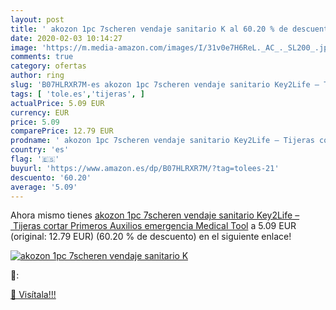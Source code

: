 ```yaml
---
layout: post
title: ' akozon 1pc 7scheren vendaje sanitario K al 60.20 % de descuento'
date: 2020-02-03 10:14:27
image: 'https://m.media-amazon.com/images/I/31v0e7H6ReL._AC_._SL200_.jpg'
comments: true
category: ofertas
author: ring
slug: 'B07HLRXR7M-es akozon 1pc 7scheren vendaje sanitario Key2Life – Tijeras...'
tags: [ 'tole.es','tijeras', ]
actualPrice: 5.09 EUR
currency: EUR
price: 5.09
comparePrice: 12.79 EUR
prodname: ' akozon 1pc 7scheren vendaje sanitario Key2Life – Tijeras cortar Primeros Auxilios emergencia Medical Tool'
country: 'es'
flag: '🇪🇸'
buyurl: 'https://www.amazon.es/dp/B07HLRXR7M/?tag=tolees-21'
descuento: '60.20'
average: '5.09'
---
```


Ahora mismo tienes [ akozon 1pc 7scheren vendaje sanitario Key2Life – Tijeras cortar Primeros Auxilios emergencia Medical Tool](https://www.amazon.es/dp/B07HLRXR7M/?tag=tolees-21) a 5.09 EUR (original: 12.79 EUR) (60.20 %  de descuento) en el siguiente enlace!

[![ akozon 1pc 7scheren vendaje sanitario K](https://m.media-amazon.com/images/I/31v0e7H6ReL._AC_._SL200_.jpg)](https://www.amazon.es/dp/B07HLRXR7M/?tag=tolees-21)

🔎:


[🛒 Visítala!!!](https://www.amazon.es/dp/B07HLRXR7M/?tag=tolees-21)
